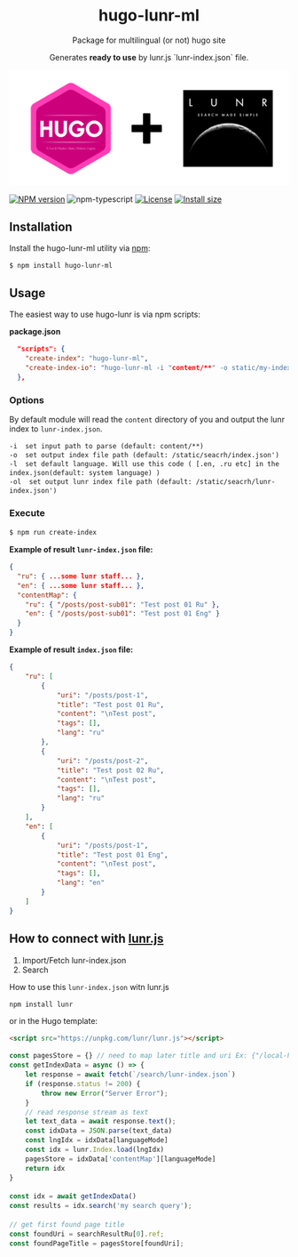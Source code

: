 <h1 align="center">hugo-lunr-ml</h1>
<p align="center">Package for multilingual (or not) hugo site</p>
<p align="center">Generates <b>ready to use</b> by lunr.js `lunr-index.json` file.</p>

<p align="center">
  <img src="https://github.com/romankurnovskii/hugo-lunr-ml/raw/main/img/hugo-lunr-ml.png" alt="Hugo Lunr Multilanguage package">
</p>

[![NPM version][npm-image]][npm-url]
![npm-typescript]
[![License][github-license]][github-license-url]
[![Install size][install-size]][install-size-url]

## Installation

Install the hugo-lunr-ml utility via [npm](https://www.npmjs.com/package/hugo-lunr-ml):

```
$ npm install hugo-lunr-ml
```

## Usage

The easiest way to use hugo-lunr is via npm scripts:

**package.json**
```json
  "scripts": {
    "create-index": "hugo-lunr-ml",
    "create-index-io": "hugo-lunr-ml -i "content/**" -o static/my-index.json"
  },
```

### Options

By default module will read the `content` directory of you and output the lunr index to `lunr-index.json`. 

```
-i  set input path to parse (default: content/**)
-o  set output index file path (default: /static/seacrh/index.json')
-l  set default language. Will use this code ( [.en, .ru etc] in the index.json(default: system language) )
-ol  set output lunr index file path (default: /static/seacrh/lunr-index.json')
```

### Execute

```sh
$ npm run create-index
```


**Example of result `lunr-index.json` file:**

```json
{
  "ru": { ...some lunr staff... },
  "en": { ...some lunr staff... },
  "contentMap": {
    "ru": { "/posts/post-sub01": "Test post 01 Ru" },
    "en": { "/posts/post-sub01": "Test post 01 Eng" }
  }
}
```

**Example of result `index.json` file:**

```json
{
    "ru": [
        {
            "uri": "/posts/post-1",
            "title": "Test post 01 Ru",
            "content": "\nTest post",
            "tags": [],
            "lang": "ru"
        },
        {
            "uri": "/posts/post-2",
            "title": "Test post 02 Ru",
            "content": "\nTest post",
            "tags": [],
            "lang": "ru"
        }
    ],
    "en": [
        {
            "uri": "/posts/post-1",
            "title": "Test post 01 Eng",
            "content": "\nTest post",
            "tags": [],
            "lang": "en"
        }
    ]
}
```

## How to connect with [lunr.js](https://lunrjs.com/)


1. Import/Fetch lunr-index.json
2. Search

How to use this `lunr-index.json` witn lunr.js

```sh
npm install lunr
```

or in the Hugo template:

```html
<script src="https://unpkg.com/lunr/lunr.js"></script>
```

```javascript
const pagesStore = {} // need to map later title and uri Ex: {"/local-href": "post title"}
const getIndexData = async () => {
	let response = await fetch(`/search/lunr-index.json`)
	if (response.status != 200) {
		throw new Error("Server Error");
	}
	// read response stream as text
	let text_data = await response.text();
	const idxData = JSON.parse(text_data)
	const lngIdx = idxData[languageMode]
	const idx = lunr.Index.load(lngIdx)
	pagesStore = idxData['contentMap'][languageMode]
	return idx
}

const idx = await getIndexData()
const results = idx.search('my search query');

// get first found page title
const foundUri = searchResultRu[0].ref;
const foundPageTitle = pagesStore[foundUri];
```




[npm-url]: https://www.npmjs.com/package/hugo-lunr-ml
[npm-image]: https://img.shields.io/npm/v/hugo-lunr-ml
[github-license]: https://img.shields.io/github/license/romankurnovskii/hugo-lunr-ml
[github-license-url]: https://github.com/romankurnovskii/hugo-lunr-ml/blob/main/LICENSE
[npm-typescript]: https://img.shields.io/npm/types/hugo-lunr-ml
[install-size]: https://packagephobia.com/badge?p=hugo-lunr-ml
[install-size-url]: https://packagephobia.com/result?p=hugo-lunr-ml
